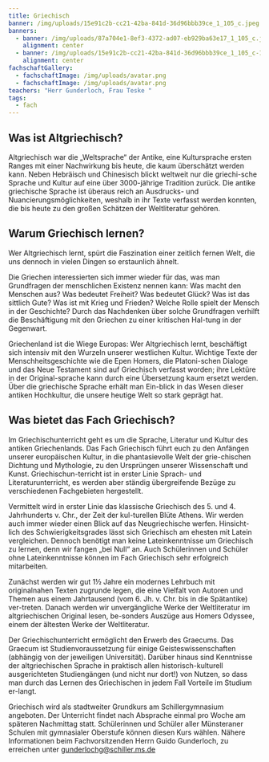 ```yaml
---
title: Griechisch
banner: /img/uploads/15e91c2b-cc21-42ba-841d-36d96bbb39ce_1_105_c.jpeg
banners:
  - banner: /img/uploads/87a704e1-8ef3-4372-ad07-eb929ba63e17_1_105_c.jpeg
    alignment: center
  - banner: /img/uploads/15e91c2b-cc21-42ba-841d-36d96bbb39ce_1_105_c-1-.jpeg
    alignment: center
fachschaftGallery:
  - fachschaftImage: /img/uploads/avatar.png
  - fachschaftImage: /img/uploads/avatar.png
teachers: "Herr Gunderloch, Frau Teske "
tags:
  - fach
---
```

## Was ist Altgriechisch?

Altgriechisch war die „Weltsprache“ der Antike, eine Kultursprache ersten Ranges mit einer Nachwirkung bis heute, die kaum überschätzt werden kann. Neben Hebräisch und Chinesisch blickt weltweit nur die griechi-sche Sprache und Kultur auf eine über 3000-jährige Tradition zurück. Die antike griechische Sprache ist überaus reich an Ausdrucks- und Nuancierungsmöglichkeiten, weshalb in ihr Texte verfasst werden konnten, die bis heute zu den großen Schätzen der Weltliteratur gehören.



## Warum Griechisch lernen?

Wer Altgriechisch lernt, spürt die Faszination einer zeitlich fernen Welt, die uns dennoch in vielen Dingen so erstaunlich ähnelt.

Die Griechen interessierten sich immer wieder für das, was man Grundfragen der menschlichen Existenz nennen kann: Was macht den Menschen aus? Was bedeutet Freiheit? Was bedeutet Glück? Was ist das sittlich Gute? Was ist mit Krieg und Frieden? Welche Rolle spielt der Mensch in der Geschichte? Durch das Nachdenken über solche Grundfragen verhilft die Beschäftigung mit den Griechen zu einer kritischen Hal-tung in der Gegenwart.

Griechenland ist die Wiege Europas: Wer Altgriechisch lernt, beschäftigt sich intensiv mit den Wurzeln unserer westlichen Kultur. Wichtige Texte der Menschheitsgeschichte wie die Epen Homers, die Platoni-schen Dialoge und das Neue Testament sind auf Griechisch verfasst worden; ihre Lektüre in der Original-sprache kann durch eine Übersetzung kaum ersetzt werden. Über die griechische Sprache erhält man Ein-blick in das Wesen dieser antiken Hochkultur, die unsere heutige Welt so stark geprägt hat.



## Was bietet das Fach Griechisch?

Im Griechischunterricht geht es um die Sprache, Literatur und Kultur des antiken Griechenlands. Das Fach Griechisch führt euch zu den Anfängen unserer europäischen Kultur, in die phantasievolle Welt der grie-chischen Dichtung und Mythologie, zu den Ursprüngen unserer Wissenschaft und Kunst. Griechischun-terricht ist in erster Linie Sprach- und Literaturunterricht, es werden aber ständig übergreifende Bezüge zu verschiedenen Fachgebieten hergestellt.

Vermittelt wird in erster Linie das klassische Griechisch des 5. und 4. Jahrhunderts v. Chr., der Zeit der kul-turellen Blüte Athens. Wir werden auch immer wieder einen Blick auf das Neugriechische werfen. Hinsicht-lich des Schwierigkeitsgrades lässt sich Griechisch am ehesten mit Latein vergleichen. Dennoch benötigt man keine Lateinkenntnisse um Griechisch zu lernen, denn wir fangen „bei Null“ an. Auch Schülerinnen und Schüler ohne Lateinkenntnisse können im Fach Griechisch sehr erfolgreich mitarbeiten.

Zunächst werden wir gut 1½ Jahre ein modernes Lehrbuch mit originalnahen Texten zugrunde legen, die eine Vielfalt von Autoren und Themen aus einem Jahrtausend (vom 6. Jh. v. Chr. bis in die Spätantike) ver-treten. Danach werden wir unvergängliche Werke der Weltliteratur im altgriechischen Original lesen, be-sonders Auszüge aus Homers Odyssee, einem der ältesten Werke der Weltliteratur.

Der Griechischunterricht ermöglicht den Erwerb des Graecums. Das Graecum ist Studienvoraussetzung für einige Geisteswissenschaften (abhängig von der jeweiligen Universität). Darüber hinaus sind Kenntnisse der altgriechischen Sprache in praktisch allen historisch-kulturell ausgerichteten Studiengängen (und nicht nur dort!) von Nutzen, so dass man durch das Lernen des Griechischen in jedem Fall Vorteile im Studium er-langt.



Griechisch wird als stadtweiter Grundkurs am Schillergymnasium angeboten. Der Unterricht findet nach Absprache einmal pro Woche am späteren Nachmittag statt. Schülerinnen und Schüler aller Münsteraner Schulen mit gymnasialer Oberstufe können diesen Kurs wählen. Nähere Informationen beim Fachvorsitzenden Herrn Guido Gunderloch, zu erreichen unter [gunderlochg@schiller.ms.de](mailto:gunderlochg@schiller.ms.de)